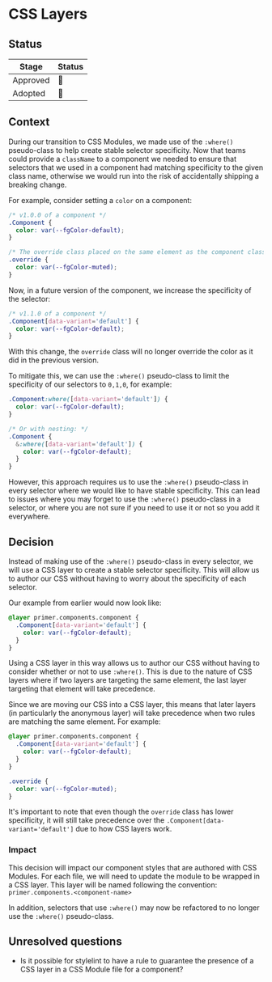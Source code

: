 # CSS Layers

## Status

| Stage    | Status |
| -------- | ------ |
| Approved | 🚧     |
| Adopted  | 🚧     |

## Context

During our transition to CSS Modules, we made use of the `:where()` pseudo-class
to help create stable selector specificity. Now that teams could provide a
`className` to a component we needed to ensure that selectors that we used in a
component had matching specificity to the given class name, otherwise we would
run into the risk of accidentally shipping a breaking change.

For example, consider setting a `color` on a component:

```css
/* v1.0.0 of a component */
.Component {
  color: var(--fgColor-default);
}

/* The override class placed on the same element as the component class */
.override {
  color: var(--fgColor-muted);
}
```

Now, in a future version of the component, we increase the specificity of the
selector:

```css
/* v1.1.0 of a component */
.Component[data-variant='default'] {
  color: var(--fgColor-default);
}
```

With this change, the `override` class will no longer override the color as it
did in the previous version.

To mitigate this, we can use the `:where()` pseudo-class to limit the
specificity of our selectors to `0,1,0`, for example:

```css
.Component:where([data-variant='default']) {
  color: var(--fgColor-default);
}

/* Or with nesting: */
.Component {
  &:where([data-variant='default']) {
    color: var(--fgColor-default);
  }
}
```

However, this approach requires us to use the `:where()` pseudo-class in every
selector where we would like to have stable specificity. This can lead to issues
where you may forget to use the `:where()` pseudo-class in a selector, or where
you are not sure if you need to use it or not so you add it everywhere.

## Decision

Instead of making use of the `:where()` pseudo-class in every selector, we will
use a CSS layer to create a stable selector specificity. This will allow us to
author our CSS without having to worry about the specificity of each selector.

Our example from earlier would now look like:

```css
@layer primer.components.component {
  .Component[data-variant='default'] {
    color: var(--fgColor-default);
  }
}
```

Using a CSS layer in this way allows us to author our CSS without having to
consider whether or not to use `:where()`. This is due to the nature of CSS
layers where if two layers are targeting the same element, the last layer
targeting that element will take precedence.

Since we are moving our CSS into a CSS layer, this means that later layers (in
particularly the anonymous layer) will take precedence when two rules are
matching the same element. For example:

```css
@layer primer.components.component {
  .Component[data-variant='default'] {
    color: var(--fgColor-default);
  }
}

.override {
  color: var(--fgColor-muted);
}
```

It's important to note that even though the `override` class has lower
specificity, it will still take precedence over the
`.Component[data-variant='default']` due to how CSS layers work.

### Impact

This decision will impact our component styles that are authored with CSS
Modules. For each file, we will need to update the module to be wrapped in a CSS
layer. This layer will be named following the convention:
`primer.components.<component-name>`

In addition, selectors that use `:where()` may now be refactored to no longer
use the `:where()` pseudo-class.

## Unresolved questions

- Is it possible for stylelint to have a rule to guarantee the presence of a CSS
  layer in a CSS Module file for a component?

